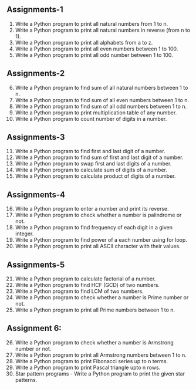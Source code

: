 
Assignments-1
--------------

1. Write a Python program to print all natural numbers from 1 to n. 
2. Write a Python program to print all natural numbers in reverse (from n to 1).
3. Write a Python program to print all alphabets from a to z.
4. Write a Python program to print all even numbers between 1 to 100. 
5. Write a Python program to print all odd number between 1 to 100.


Assignments-2
-------------
6. Write a Python program to find sum of all natural numbers between 1 to n.
7. Write a Python program to find sum of all even numbers between 1 to n.
8. Write a Python program to find sum of all odd numbers between 1 to n.
9. Write a Python program to print multiplication table of any number.
10. Write a Python program to count number of digits in a number.

Assignments-3
-------------

11. Write a Python program to find first and last digit of a number.
12. Write a Python program to find sum of first and last digit of a number.
13. Write a Python program to swap first and last digits of a number.
14. Write a Python program to calculate sum of digits of a number.
15. Write a Python program to calculate product of digits of a number.

Assignments-4
-------------
16. Write a Python program to enter a number and print its reverse.
17. Write a Python program to check whether a number is palindrome or not.
18. Write a Python program to find frequency of each digit in a given integer.
19. Write a Python program to find power of a each number using for loop.
20. Write a Python program to print all ASCII character with their values.


Assignments-5
-------------
21) Write a Python program to calculate factorial of a number.
22) Write a Python program to find HCF (GCD) of two numbers.
23) Write a Python program to find LCM of two numbers.
24) Write a Python program to check whether a number is Prime number or not.
25) Write a Python program to print all Prime numbers between 1 to n.

Assignment 6:
------------
26) Write a Python program to check whether a number is Armstrong number or not.
27) Write a Python program to print all Armstrong numbers between 1 to n.
28) Write a Python program to print Fibonacci series up to n terms.
29) Write a Python program to print Pascal triangle upto n rows.
30) Star pattern programs - Write a Python program to print the given star patterns.
